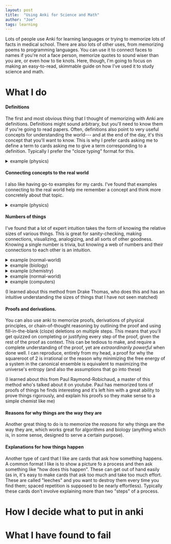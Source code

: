 ```yaml
---
layout: post
title:  "Using Anki for Science and Math"
author: "Joe"
tags: learning
---
```

Lots of people use Anki for learning languages or trying to memorize lots of facts in medical school. There are also lots of other uses, from memorizing poems to programming languages. You can use it to connect faces to names if you're not a face person, memorize quotes to sound wiser than you are, or even how to tie knots. Here, though, I'm going to focus on making an easy-to-read, skimmable guide on how I've used it to study science and math.

# What I do
#### Definitions
The first and most obvious thing that I thought of memorizing with Anki are definitions. Definitions might sound arbitrary, but you'll need to know them if you're going to read papers. Often, definitions also point to very useful concepts for understanding the world--- and at the end of the day, it's this concept that you'll want to know. This is why I prefer cards asking me to define a term to cards asking me to give a term corresponding to a definition. Typically I prefer the "cloze typing" format for this.

<details> 
<summary> example (physics) </summary>
A first order phase transition is one which has {{c1::a discontinuity in the first derivative of Free Energy}}
</details>

#### Connecting concepts to the real world
I also like having go-to examples for my cards. I've found that examples connecting to the real world help me remember a concept and think more concretely about that topic.

<details> 
<summary> example (physics) </summary>
Transition from liquid to gas is a {{c1::first}}-order transition.
</details>

#### Numbers of things
I've found that a lot of expert intuition takes the form of knowing the relative sizes of various things. This is great for sanity-checking, making connections, visualizing, analogizing, and all sorts of other goodness. Knowing a single number is trivia, but knowing a web of numbers and their connections to each other is an intuition.

<details> 
<summary> 
  example (normal-world) 
</summary>
  A blue whale can reach lengths of {{c2::30 meters}} and weigh {{c1::200 tons}}.
</details>

<details> 
<summary> 
  example (biology) 
</summary>
  The genome of {{c2::an E. Coli bacterium}} is about {{c1::5 Mbp (5,000,000 base pairs)}}, with about {{c3::4000}} protein-encoding genes
</details>

<details> 
<summary> 
  example (chemistry) 
</summary>
  A concentration of 1 Molar is equivalent to one molecule per {{c1::cubic nanometer (nm^3) or yoctoliter}}
</details>

<details> 
<summary> 
  example (normal-world) 
</summary>
  The peak blackbody emission wavelength of humans is about {{c1::10 microns (1000 cm^-1)}}
</details>

<details> 
<summary> 
  example (computers) 
</summary>
  FLOPs of RTX 4090
  80 Trillion
80 TFLOPs
https://en.wikipedia.org/wiki/FLOPS#Hardware_costs
</details>

(I learned about this method from Drake Thomas, who does this and has an intuitive understanding the sizes of things that I have not seen matched)

#### Proofs and derivations.
You can also use anki to memorize proofs, derivations of physical principles, or chain-of-thought reasoning by outlining the proof and using fill-in-the-blank (cloze) deletions on multiple steps. This means that you'll get quizzed on completing or justifying every step of the proof, given the rest of the proof as context. This can be tedious to make, and require a complete understanding of the proof, yet are *extraordinarily powerful* when done well. I can reproduce, entirely from my head, a proof for why the squareroot of 2 is irrational or the reason why minimizing the free energy of a system in the canonical ensemble is equivalent to maximizing the universe's entropy (and also the assumptions that go into these)

(I learned about this from Paul Raymond-Robichaud, a master of this method who's talked about it on youtube. Paul has memorized tons of proofs of things he finds interesting and it's left him with a great ability to prove things rigorously, and explain his proofs so they make sense to a simple chemist like me)

#### Reasons for why things are the way they are
Another great thing to do is to memorize the *reasons* for why things are the way they are, which works great for algorithms and biology (anything which is, in some sense, designed to serve a certain purpose).

#### Explanations for how things happen
Another type of card that I like are cards that ask how something happens. A common format I like is to show a picture fo a process and then ask something like "how does this happen". These can get out of hand easily (as in, it's easy to make cards that ask too much and take too much effort. These are called "leeches" and you want to destroy them every time you find them; spaced repetition is supposed to be nearly effortless). Typically these cards don't involve explaining more than two "steps" of a process.

#### 

# How I decide what to put in anki

# What I have found to fail
